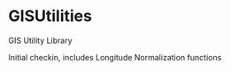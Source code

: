 GISUtilities
============

GIS Utility Library

Initial checkin, includes Longitude Normalization functions
